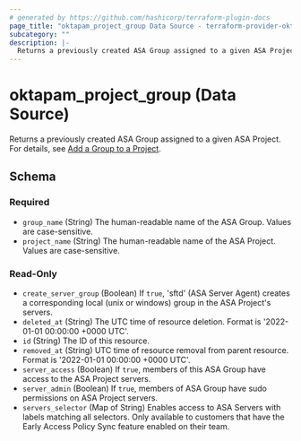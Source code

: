 ```yaml
---
# generated by https://github.com/hashicorp/terraform-plugin-docs
page_title: "oktapam_project_group Data Source - terraform-provider-oktapam"
subcategory: ""
description: |-
  Returns a previously created ASA Group assigned to a given ASA Project. For details, see Add a Group to a Project https://help.okta.com/asa/en-us/Content/Topics/Adv_Server_Access/docs/setup/add-a-group-to-project.htm.
---
```


# oktapam_project_group (Data Source)

Returns a previously created ASA Group assigned to a given ASA Project. For details, see [Add a Group to a Project](https://help.okta.com/asa/en-us/Content/Topics/Adv_Server_Access/docs/setup/add-a-group-to-project.htm).



<!-- schema generated by tfplugindocs -->
## Schema

### Required

- `group_name` (String) The human-readable name of the ASA Group. Values are case-sensitive.
- `project_name` (String) The human-readable name of the ASA Project. Values are case-sensitive.

### Read-Only

- `create_server_group` (Boolean) If `true`, 'sftd' (ASA Server Agent) creates a corresponding local (unix or windows) group in the ASA Project's servers.
- `deleted_at` (String) The UTC time of resource deletion. Format is '2022-01-01 00:00:00 +0000 UTC'.
- `id` (String) The ID of this resource.
- `removed_at` (String) UTC time of resource removal from parent resource. Format is '2022-01-01 00:00:00 +0000 UTC'.
- `server_access` (Boolean) If `true`, members of this ASA Group have access to the ASA Project servers.
- `server_admin` (Boolean) If `true`, members of ASA Group have sudo permissions on ASA Project servers.
- `servers_selector` (Map of String) Enables access to ASA Servers with labels matching all selectors. Only available to customers that have the Early Access Policy Sync feature enabled on their team.


